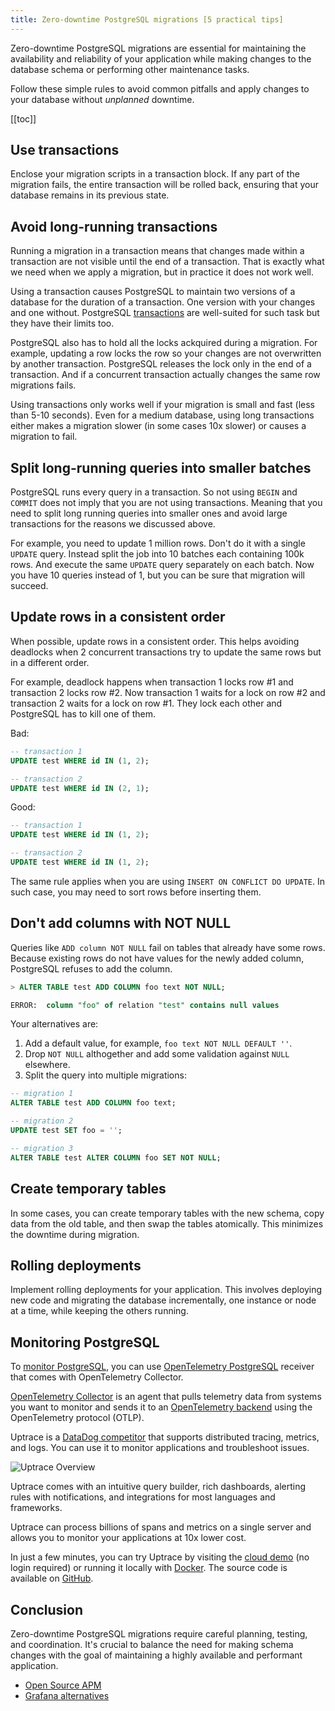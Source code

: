 ```yaml
---
title: Zero-downtime PostgreSQL migrations [5 practical tips]
---
```


<UptraceCta />

<CoverImage title="Zero-downtime PostgreSQL migrations" />

Zero-downtime PostgreSQL migrations are essential for maintaining the availability and reliability of your application while making changes to the database schema or performing other maintenance tasks.

Follow these simple rules to avoid common pitfalls and apply changes to your database without _unplanned_ downtime.

[[toc]]

## Use transactions

Enclose your migration scripts in a transaction block. If any part of the migration fails, the entire transaction will be rolled back, ensuring that your database remains in its previous state.

## Avoid long-running transactions

Running a migration in a transaction means that changes made within a transaction are not visible until the end of a transaction. That is exactly what we need when we apply a migration, but in practice it does not work well.

Using a transaction causes PostgreSQL to maintain two versions of a database for the duration of a transaction. One version with your changes and one without. PostgreSQL [transactions](https://www.postgresql.org/docs/13/tutorial-transactions.html) are well-suited for such task but they have their limits too.

PostgreSQL also has to hold all the locks ackquired during a migration. For example, updating a row locks the row so your changes are not overwritten by another transaction. PostgreSQL releases the lock only in the end of a transaction. And if a concurrent transaction actually changes the same row migrations fails.

Using transactions only works well if your migration is small and fast (less than 5-10 seconds). Even for a medium database, using long transactions either makes a migration slower (in some cases 10x slower) or causes a migration to fail.

## Split long-running queries into smaller batches

PostgreSQL runs every query in a transaction. So not using `BEGIN` and `COMMIT` does not imply that you are not using transactions. Meaning that you need to split long running queries into smaller ones and avoid large transactions for the reasons we discussed above.

For example, you need to update 1 million rows. Don't do it with a single `UPDATE` query. Instead split the job into 10 batches each containing 100k rows. And execute the same `UPDATE` query separately on each batch. Now you have 10 queries instead of 1, but you can be sure that migration will succeed.

## Update rows in a consistent order

When possible, update rows in a consistent order. This helps avoiding deadlocks when 2 concurrent transactions try to update the same rows but in a different order.

For example, deadlock happens when transaction 1 locks row #1 and transaction 2 locks row #2. Now transaction 1 waits for a lock on row #2 and transaction 2 waits for a lock on row #1. They lock each other and PostgreSQL has to kill one of them.

Bad:

```sql
-- transaction 1
UPDATE test WHERE id IN (1, 2);

-- transaction 2
UPDATE test WHERE id IN (2, 1);
```

Good:

```sql
-- transaction 1
UPDATE test WHERE id IN (1, 2);

-- transaction 2
UPDATE test WHERE id IN (1, 2);
```

The same rule applies when you are using `INSERT ON CONFLICT DO UPDATE`. In such case, you may need to sort rows before inserting them.

## Don't add columns with NOT NULL

Queries like `ADD column NOT NULL` fail on tables that already have some rows. Because existing rows do not have values for the newly added column, PostgreSQL refuses to add the column.

```sql
> ALTER TABLE test ADD COLUMN foo text NOT NULL;

ERROR:  column "foo" of relation "test" contains null values
```

Your alternatives are:

1. Add a default value, for example, `foo text NOT NULL DEFAULT ''`.
2. Drop `NOT NULL` althogether and add some validation against `NULL` elsewhere.
3. Split the query into multiple migrations:

```sql
-- migration 1
ALTER TABLE test ADD COLUMN foo text;

-- migration 2
UPDATE test SET foo = '';

-- migration 3
ALTER TABLE test ALTER COLUMN foo SET NOT NULL;
```

## Create temporary tables

In some cases, you can create temporary tables with the new schema, copy data from the old table, and then swap the tables atomically. This minimizes the downtime during migration.

## Rolling deployments

Implement rolling deployments for your application. This involves deploying new code and migrating the database incrementally, one instance or node at a time, while keeping the others running.

## Monitoring PostgreSQL

To [monitor PostgreSQL](https://uptrace.dev/blog/postgresql-monitoring-tools.html), you can use [OpenTelemetry PostgreSQL](https://uptrace.dev/get/monitor/opentelemetry-postgresql.html) receiver that comes with OpenTelemetry Collector.

[OpenTelemetry Collector](https://uptrace.dev/opentelemetry/collector.html) is an agent that pulls telemetry data from systems you want to monitor and sends it to an [OpenTelemetry backend](https://uptrace.dev/blog/opentelemetry-backend.html) using the OpenTelemetry protocol (OTLP).

Uptrace is a [DataDog competitor](https://uptrace.dev/blog/datadog-competitors.html) that supports distributed tracing, metrics, and logs. You can use it to monitor applications and troubleshoot issues.

![Uptrace Overview](/uptrace/home.png)

Uptrace comes with an intuitive query builder, rich dashboards, alerting rules with notifications, and integrations for most languages and frameworks.

Uptrace can process billions of spans and metrics on a single server and allows you to monitor your applications at 10x lower cost.

In just a few minutes, you can try Uptrace by visiting the [cloud demo](https://app.uptrace.dev/play) (no login required) or running it locally with [Docker](https://github.com/uptrace/uptrace/tree/master/example/docker). The source code is available on [GitHub](https://github.com/uptrace/uptrace).

## Conclusion

Zero-downtime PostgreSQL migrations require careful planning, testing, and coordination. It's crucial to balance the need for making schema changes with the goal of maintaining a highly available and performant application.

- [Open Source APM](https://uptrace.dev/get/open-source-apm.html)
- [Grafana alternatives](https://uptrace.dev/blog/grafana-alternatives.html)
